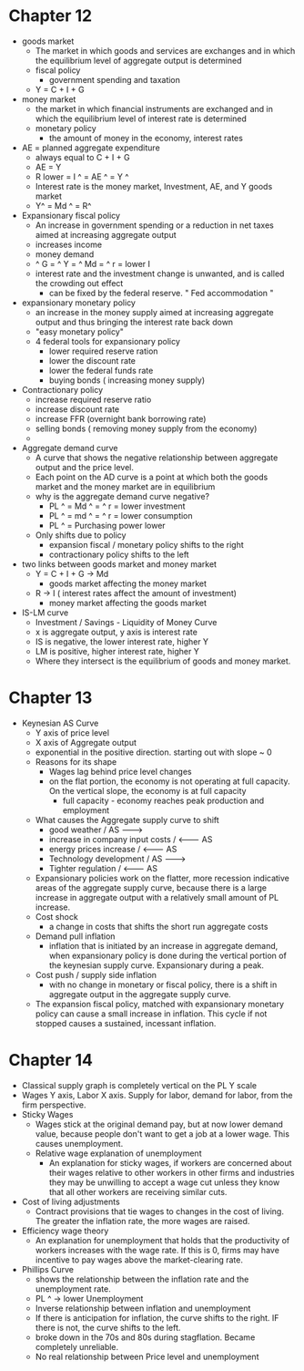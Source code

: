 # Chapter 12
- goods market
	- The market in which goods and services are exchanges and in which the equilibrium level of aggregate output is determined
	- fiscal policy
		- government spending and taxation
	- Y = C + I + G
- money market
	- the market in which financial instruments are exchanged and in which the equilibrium level of interest rate is determined
	- monetary policy
		- the amount of money in the economy, interest rates
-  AE = planned aggregate expenditure
	- always equal to C + I + G
	- AE = Y
	- R lower = I ^ = AE ^ = Y ^
	- Interest rate is the money market, Investment, AE, and Y goods market
	- Y^ = Md ^ = R^
- Expansionary fiscal policy
	- An increase in government spending or a reduction in net taxes aimed at increasing aggregate output
	- increases income
	- money demand
	- ^ G = ^ Y = ^ Md = ^ r = lower I
	- interest rate and the investment change is unwanted, and is called the crowding out effect
		- can be fixed by the federal reserve. " Fed accommodation "
- expansionary monetary policy
	- an increase in the money supply aimed at increasing aggregate output and thus bringing the interest rate back down
	- "easy monetary policy"
	- 4 federal tools for expansionary policy
		- lower required reserve ration
		- lower the discount rate
		- lower the federal funds rate
		- buying bonds ( increasing money supply)
- Contractionary policy
	- increase required reserve ratio
	- increase discount rate
	- increase FFR (overnight bank borrowing rate)
	- selling bonds ( removing money supply from the economy)
	- 
- Aggregate demand curve
	- A curve that shows the negative relationship between aggregate output and the price level. 
	- Each point on the AD curve is a point at which both the goods market and the money market are in equilibrium
	- why is the aggregate demand curve negative?
		- PL ^ = Md ^ = ^ r = lower investment
		- PL ^ = md ^ = ^ r = lower consumption
		- PL ^ = Purchasing power lower
	- Only shifts due to policy
		- expansion fiscal / monetary policy shifts to the right
		- contractionary policy shifts to the left
- two links between goods market and money market
	- Y = C + I + G -> Md
		- goods market affecting the money market
	- R -> I ( interest rates affect the amount of investment)
		- money market affecting the goods market
- IS-LM curve
	- Investment / Savings - Liquidity of Money Curve
	- x is aggregate output, y axis is interest rate
	- IS is negative, the lower interest rate, higher Y
	- LM is positive, higher interest rate, higher Y
	- Where they intersect is the equilibrium of goods and money market.
# Chapter 13
- Keynesian AS Curve
	- Y axis of price level
	- X axis of Aggregate output
	- exponential in the positive direction. starting out with slope ~ 0
	- Reasons for its shape
		- Wages lag behind price level changes
		- on the flat portion, the economy is not operating at full capacity. On the vertical slope, the economy is at full capacity
			- full capacity - economy reaches peak production and employment
	- What causes the Aggregate supply curve to shift
		- good weather / AS --->
		- increase in company input costs / <--- AS
		- energy prices increase / <--- AS
		- Technology development / AS --->
		- Tighter regulation / <--- AS
	- Expansionary policies work on the flatter, more recession indicative areas of the aggregate supply curve, because there is a large increase in aggregate output with a relatively small amount of PL increase.
	- Cost shock
		- a change in costs that shifts the short run aggregate costs
	- Demand pull inflation
		- inflation that is initiated by an increase in aggregate demand, when expansionary policy is done during the vertical portion of the keynesian supply curve. Expansionary during a peak.
	- Cost push / supply side inflation
		- with no change in monetary or fiscal policy, there is a shift in aggregate output in the aggregate supply curve.
	- The expansion fiscal policy, matched with expansionary monetary policy can cause a small increase in inflation. This cycle if not stopped causes a sustained, incessant inflation.

# Chapter 14
- Classical supply graph is completely vertical on the PL Y scale
- Wages Y axis, Labor X axis. Supply for labor, demand for labor, from the firm perspective.
- Sticky Wages
	- Wages stick at the original demand pay, but at now lower demand value, because people don't want to get a job at a lower wage. This causes unemployment.
	- Relative wage explanation of unemployment
		- An explanation for sticky wages, if workers are concerned about their wages relative to other workers in other firms and industries they may be unwilling to accept a wage cut unless they know that all other workers are receiving similar cuts.
- Cost of living adjustments
	- Contract provisions that tie wages to changes in the cost of living. The greater the inflation rate, the more wages are raised.
- Efficiency wage theory
	- An explanation for unemployment that holds that the productivity of workers increases with the wage rate. If this is 0, firms may have incentive to pay wages above the market-clearing rate.
- Phillips Curve
	- shows the relationship between the inflation rate and the unemployment rate.
	- PL ^ -> lower Unemployment
	- Inverse relationship between inflation and unemployment
	- If there is anticipation for inflation, the curve shifts to the right. IF there is not, the curve shifts to the left.
	- broke down in the 70s and 80s during stagflation. Became completely unreliable.
	- No real relationship between Price level and unemployment